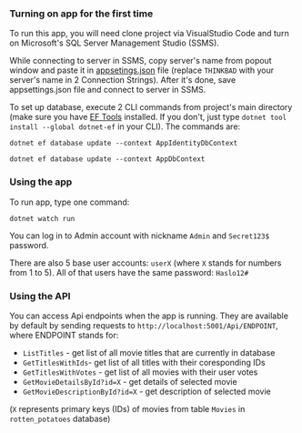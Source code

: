 ### Turning on app for the first time
To run this app, you will need clone project via VisualStudio Code and turn on Microsoft's SQL Server Management Studio (SSMS).

While connecting to server in SSMS, copy server's name from popout window and paste it in [appsetings.json](https://gitlab.com/scll/wsei/2022-01-csharp-rottenpotatoes/-/blob/main/appsettings.json) file (replace `THINKBAD` with your server's name in 2 Connection Strings).
After it's done, save appsettings.json file and connect to server in SSMS.

To set up database, execute 2 CLI commands from project's main directory (make sure you have [EF Tools](https://docs.microsoft.com/en-us/ef/core/cli/dotnet) installed. If you don't, just type `dotnet tool install --global dotnet-ef` in your CLI). The commands are:

`dotnet ef database update --context AppIdentityDbContext`

`dotnet ef database update --context AppDbContext`

### Using the app

 To run app, type one command:

`dotnet watch run`

You can log in to Admin account with nickname `Admin` and `Secret123$` password.

There are also 5 base user accounts: `userX` (where `X` stands for numbers from 1 to 5). All of that users have the same password: `Haslo12#`

### Using the API

You can access Api endpoints when the app is running. They are available by default by sending requests to `http://localhost:5001/Api/ENDPOINT`, where ENDPOINT stands for:
- `ListTitles` - get list of all movie titles that are currently in database
- `GetTitlesWithIds`- get list of all titles with their coresponding IDs
- `GetTitlesWithVotes` - get list of all movies with their user votes
- `GetMovieDetailsById?id=X` - get details of selected movie
- `GetMovieDescriptionById?id=X` - get description of selected movie

(`X` represents primary keys (IDs) of movies from table `Movies` in `rotten_potatoes` database)
